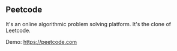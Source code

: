 ## Peetcode
It's an online algorithmic problem solving platform. It's the clone of Leetcode.


Demo: https://peetcode.com
